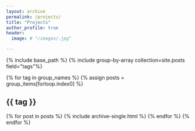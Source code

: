 ```yaml
---
layout: archive
permalink: /projects/
title: "Projects"
author_profile: true
header:
  image: # "/images/.jpg"

---
```


{% include base_path %}
{% include group-by-array collection=site.posts field="tags"%}

{% for tag in group_names %}
  {% assign posts = group_items[forloop.index0] %}
  <h2 id="{{ tag | slugify }}" class="archive__subtitle">{{ tag }}</h2>
  {% for post in posts %}
    {% include archive-single.html %}
  {% endfor %}
{% endfor %}
